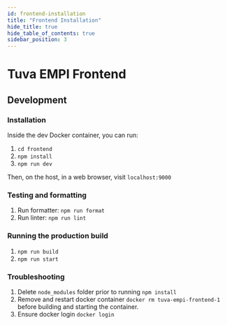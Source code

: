 ```yaml
---
id: frontend-installation
title: "Frontend Installation"
hide_title: true
hide_table_of_contents: true
sidebar_position: 3
---
```


# Tuva EMPI Frontend

## Development

### Installation

Inside the dev Docker container, you can run:

1. `cd frontend`
1. `npm install`
1. `npm run dev`

Then, on the host, in a web browser, visit `localhost:9000`

### Testing and formatting

1. Run formatter: `npm run format`
1. Run linter: `npm run lint`

### Running the production build

1. `npm run build`
1. `npm run start`

### Troubleshooting

1. Delete `node_modules` folder prior to running `npm install`
1. Remove and restart docker container `docker rm tuva-empi-frontend-1` before building and starting the container.
1. Ensure docker login `docker login`
